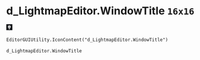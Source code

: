 # d_LightmapEditor.WindowTitle `16x16`
<img src="/img/d_LightmapEditor.WindowTitle.png" width=16 height=16>

``` CSharp
EditorGUIUtility.IconContent("d_LightmapEditor.WindowTitle")
```
```
d_LightmapEditor.WindowTitle
```
